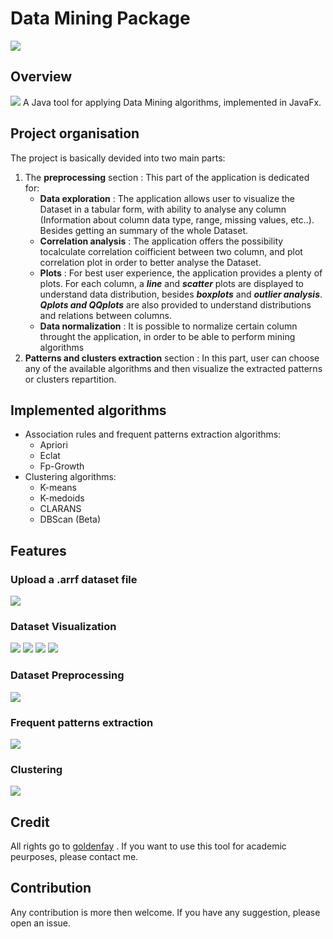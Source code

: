 # Data Mining Package 
<!-- ![introduction](assets/images/intro.gif) -->
<img  src="./assets/images/intro.gif" />

## Overview

<!-- ![overview info](assets/images/main_window.png) -->
<img  src="./assets/images/main_window.png" />
A Java tool for applying Data Mining algorithms, implemented in JavaFx.


## Project organisation

The project is basically devided into two main parts:
 1. The **preprocessing** section :  This part of the application is dedicated for:
 	- **Data exploration** : The application allows user to visualize the Dataset in a tabular form, with ability to analyse any column (Information about column data type, range, missing values, etc..). Besides getting an summary of the whole Dataset.
 	- **Correlation analysis** : The application offers the possibility tocalculate correlation coifficient between two column, and plot correlation plot in order to better analyse the Dataset.
 	- **Plots** : For best user experience, the application provides a plenty of plots. For each column, a ***line*** and ***scatter*** plots are displayed to understand data distribution, besides ***boxplots*** and ***outlier analysis***. ***Qplots and QQplots*** are also provided to understand distributions and relations between columns.
 	- **Data normalization** : It is possible to normalize certain column throught the application,  in order to be able to perform mining algorithms 
 2. **Patterns and clusters extraction** section :  In this part, user can choose any of the available algorithms and then visualize the extracted patterns or clusters repartition.


## Implemented algorithms
- Association rules and frequent patterns  extraction algorithms: 
	- Apriori
	- Eclat
	- Fp-Growth
- Clustering algorithms:
	- K-means
	- K-medoids
	- CLARANS
	- DBScan (Beta)
	

## Features

 ### Upload a .arrf dataset file


 <!-- ![upload info](assets/images/choose_dataset.png) -->
 
<img  src="./assets/images/choose_dataset.png" />

 ### Dataset Visualization


 <!-- ![visualization1 info](assets/images/visualization_1.png) -->
 <!-- ![visualization2 info](assets/images/visualization_2.png) -->
 <!-- ![visualization3 info](assets/images/visualization_3.png) -->
 <!-- ![visualization4 info](assets/images/visualization_4.png) -->

<img  src="./assets/images/visualization_1.png" />
<img  src="./assets/images/visualization_2.png" />
<img  src="./assets/images/visualization_3.png" />
<img  src="./assets/images/visualization_4.png" />


 ### Dataset Preprocessing


 <!-- ![preprocess info](assets/images/preprocessing.png) -->
<img  src="./assets/images/preprocessing.png" />

 ### Frequent patterns extraction


 <!-- ![image](assets/images/apriori.png) -->
<img  src="./assets/images/apriori.png" />

 
 ### Clustering


 <!-- ![image](assets/images/clustering.png) -->
<img  src="./assets/images/clustering.png" />

## Credit

All rights go to [goldenfay](https://github.com/goldenfay) . If you want to use this tool for academic peurposes, please contact me.

## Contribution

Any contribution is more then welcome. If you have any suggestion, please open an issue.